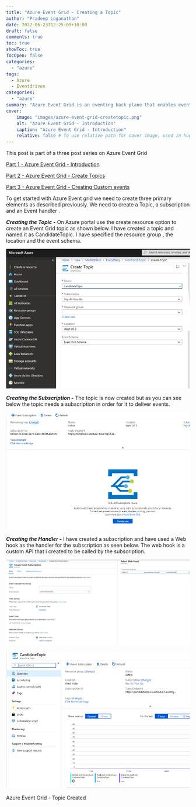 ```yaml
---
title: "Azure Event Grid - Creating a Topic"
author: "Pradeep Loganathan"
date: 2022-06-23T12:25:09+10:00
draft: false
comments: true
toc: true
showToc: true
TocOpen: false
categories: 
  - "azure"
tags: 
  - Azure
  - Eventdriven
categories: 
  - "azure"
summary: "Azure Event Grid is an eventing back plane that enables event-driven and reactive programming. In this blog post series we will understand Azure Event Grid and look at developing an event driven application using Azure Event Grid as the backplane"
cover:
    image: "images/azure-event-grid-createtopic.png"
    alt: "Azure Event Grid - Introduction"
    caption: "Azure Event Grid - Introduction"
    relative: false # To use relative path for cover image, used in hugo Page-bundles
---
```


This post is part of a three post series on Azure Event Grid

[Part 1 - Azure Event Grid - Introduction](https://pradeepl.com/blog/azure/azureeventgrid-introduction)

[Part 2 - Azure Event Grid - Create Topics](https://pradeepl.com/blog/azure/azureeventgrid-createtopic)

[Part 3 - Azure Event Grid - Creating Custom events](https://pradeepl.com/blog/azure/azureeventgrid-createcustomevents)

To get started with Azure Event grid we need to create three primary elements as described previously. We need to create a Topic, a subscription and an Event handler .

**_Creating the Topic -_** On Azure portal use the create resource option to create an Event Grid topic as shown below. I have created a topic and named it as CandidateTopic. I have specified the resource group , the location and the event schema.

![Event Grid - Creating a topic](images/Topic-creating.png)

**_Creating the Subscription -_** The topic is now created but as you can see below the topic needs a subscription in order for it to deliver events.

![Azure Event Grid - Topic Created - No Endpoint](images/Topic-Created-No-Endpoint.png)

**_Creating the Handler -_** I have created a subscription and have used a Web hook as the handler for the subscription as seen below. The web hook is a custom API that i created to be called by the subscription.

![](images/Create-Subscription-1-1024x475.png)

![Azure Event Grid - Topic Created](images/TopicCreated.png)

Azure Event Grid - Topic Created